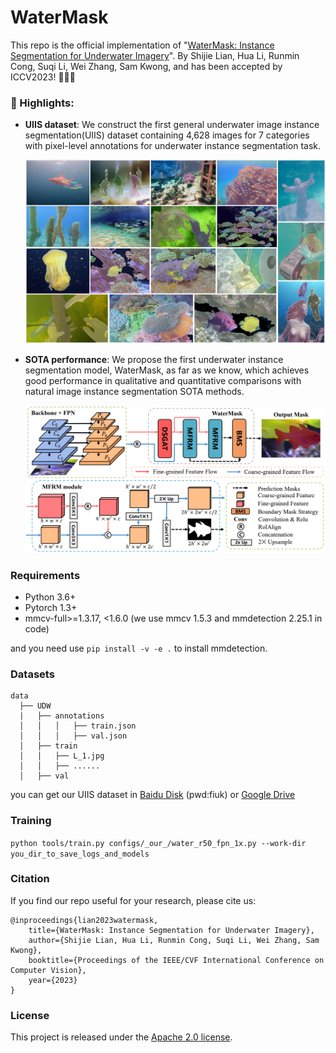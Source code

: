 # WaterMask

This repo is the official implementation of "[WaterMask: Instance Segmentation for Underwater Imagery]()". By Shijie Lian, Hua Li, Runmin Cong, Suqi Li, Wei Zhang, Sam Kwong, and has been accepted by ICCV2023! 🎉🎉🎉

### :rocket: Highlights:
- **UIIS dataset**: We construct the first general underwater image instance segmentation(UIIS) dataset containing 4,628 images for 7 categories with pixel-level annotations for underwater instance segmentation task.
  
  ![dataset img](figs/dataset1.png)
- **SOTA performance**: We propose the first underwater instance segmentation model, WaterMask, as far as we know, which achieves good performance in qualitative and quantitative comparisons with natural image instance segmentation SOTA methods.
  
  ![framework_img](figs/framework.png)

### Requirements
* Python 3.6+
* Pytorch 1.3+
* mmcv-full>=1.3.17, \<1.6.0 (we use mmcv 1.5.3 and mmdetection 2.25.1 in code)

and you need use `pip install -v -e .` to install mmdetection.

### Datasets
    data
      ├── UDW
      |   ├── annotations
      │   │   │   ├── train.json
      │   │   │   ├── val.json
      │   ├── train
      │   │   ├── L_1.jpg
      │   │   ├── ......
      │   ├── val

you can get our UIIS dataset in [Baidu Disk](https://pan.baidu.com/s/1owt1KZTnxzpSBiXxULtvCg) (pwd:fiuk) or [Google Drive](https://drive.google.com/file/d/1MwGvsr2kJgKBGbU3zoZlXiqSSiP1ysGR/view?usp=sharing)

### Training
`python tools/train.py configs/_our_/water_r50_fpn_1x.py --work-dir you_dir_to_save_logs_and_models`

### Citation
If you find our repo useful for your research, please cite us:
```
@inproceedings{lian2023watermask,
    title={WaterMask: Instance Segmentation for Underwater Imagery},
    author={Shijie Lian, Hua Li, Runmin Cong, Suqi Li, Wei Zhang, Sam Kwong},
    booktitle={Proceedings of the IEEE/CVF International Conference on Computer Vision},
    year={2023}
}
```

### License
This project is released under the [Apache 2.0 license](LICENSE).
